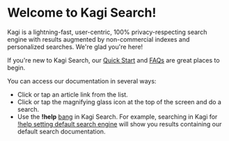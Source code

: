 # Welcome to Kagi Search!

Kagi is a lightning-fast, user-centric, 100% privacy-respecting search engine with results augmented by non-commercial indexes and personalized searches. We're glad you're here!

If you're new to Kagi Search, our [Quick Start](/articles/getting-started/quick-start.md) and [FAQs](/articles/getting-started/faqs.md) are great places to begin.

You can access our documentation in several ways:

- Click or tap an article link from the list.
- Click or tap the magnifying glass icon at the top of the screen and do a search.
- Use the **!help** [bang](/articles/features/bangs.md) in Kagi Search. For example, searching in Kagi for [!help setting default search engine](https://kagi.com/search?q=!help%20setting%20default%20search%20engine) will show you results containing our default search documentation.
 


